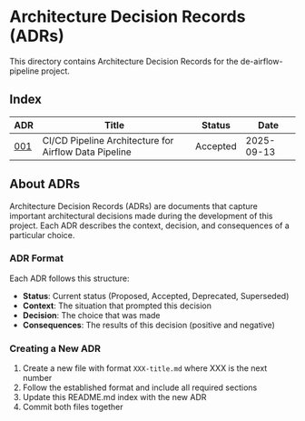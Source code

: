 # Architecture Decision Records (ADRs)

This directory contains Architecture Decision Records for the de-airflow-pipeline project.

## Index

| ADR | Title | Status | Date |
|-----|-------|--------|------|
| [001](001-cicd-pipeline-architecture.md) | CI/CD Pipeline Architecture for Airflow Data Pipeline | Accepted | 2025-09-13 |

## About ADRs

Architecture Decision Records (ADRs) are documents that capture important architectural decisions made during the development of this project. Each ADR describes the context, decision, and consequences of a particular choice.

### ADR Format

Each ADR follows this structure:
- **Status**: Current status (Proposed, Accepted, Deprecated, Superseded)
- **Context**: The situation that prompted this decision
- **Decision**: The choice that was made
- **Consequences**: The results of this decision (positive and negative)

### Creating a New ADR

1. Create a new file with format `XXX-title.md` where XXX is the next number
2. Follow the established format and include all required sections
3. Update this README.md index with the new ADR
4. Commit both files together